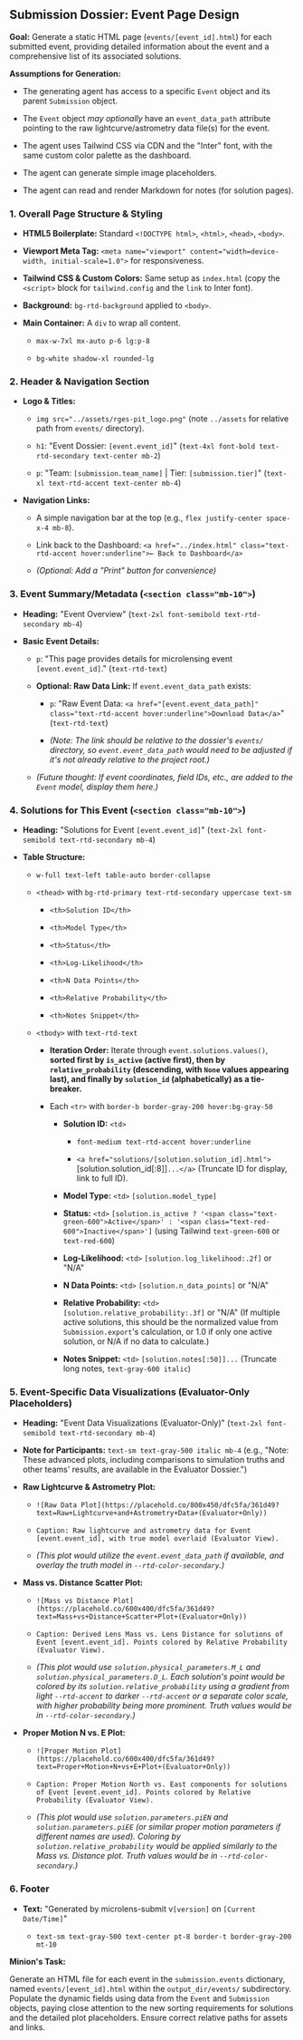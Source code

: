 ## Submission Dossier: Event Page Design

**Goal:** Generate a static HTML page (`events/[event_id].html`) for each submitted event, providing detailed information about the event and a comprehensive list of its associated solutions.

**Assumptions for Generation:**

-   The generating agent has access to a specific `Event` object and its parent `Submission` object.

-   The `Event` object _may optionally_ have an `event_data_path` attribute pointing to the raw lightcurve/astrometry data file(s) for the event.

-   The agent uses Tailwind CSS via CDN and the "Inter" font, with the same custom color palette as the dashboard.

-   The agent can generate simple image placeholders.

-   The agent can read and render Markdown for notes (for solution pages).


### 1\. Overall Page Structure & Styling

-   **HTML5 Boilerplate:** Standard `<!DOCTYPE html>`, `<html>`, `<head>`, `<body>`.

-   **Viewport Meta Tag:** `<meta name="viewport" content="width=device-width, initial-scale=1.0">` for responsiveness.

-   **Tailwind CSS & Custom Colors:** Same setup as `index.html` (copy the `<script>` block for `tailwind.config` and the `link` to Inter font).

-   **Background:** `bg-rtd-background` applied to `<body>`.

-   **Main Container:** A `div` to wrap all content.

    -   `max-w-7xl mx-auto p-6 lg:p-8`

    -   `bg-white shadow-xl rounded-lg`


### 2\. Header & Navigation Section

-   **Logo & Titles:**

    -   `img src="../assets/rges-pit_logo.png"` (note `../assets` for relative path from `events/` directory).

    -   `h1`: "Event Dossier: `[event.event_id]`" (`text-4xl font-bold text-rtd-secondary text-center mb-2`)

    -   `p`: "Team: `[submission.team_name]` | Tier: `[submission.tier]`" (`text-xl text-rtd-accent text-center mb-4`)

-   **Navigation Links:**

    -   A simple navigation bar at the top (e.g., `flex justify-center space-x-4 mb-8`).

    -   Link back to the Dashboard: `<a href="../index.html" class="text-rtd-accent hover:underline">← Back to Dashboard</a>`

    -   _(Optional: Add a "Print" button for convenience)_


### 3\. Event Summary/Metadata (`<section class="mb-10">`)

-   **Heading:** "Event Overview" (`text-2xl font-semibold text-rtd-secondary mb-4`)

-   **Basic Event Details:**

    -   `p`: "This page provides details for microlensing event `[event.event_id]`." (`text-rtd-text`)

    -   **Optional: Raw Data Link:** If `event.event_data_path` exists:

        -   `p`: "Raw Event Data: `<a href="[event.event_data_path]" class="text-rtd-accent hover:underline">Download Data</a>`" (`text-rtd-text`)

        -   _(Note: The link should be relative to the dossier's `events/` directory, so `event.event_data_path` would need to be adjusted if it's not already relative to the project root.)_

    -   _(Future thought: If event coordinates, field IDs, etc., are added to the `Event` model, display them here.)_


### 4\. Solutions for This Event (`<section class="mb-10">`)

-   **Heading:** "Solutions for Event `[event.event_id]`" (`text-2xl font-semibold text-rtd-secondary mb-4`)

-   **Table Structure:**

    -   `w-full text-left table-auto border-collapse`

    -   `<thead>` with `bg-rtd-primary text-rtd-secondary uppercase text-sm`

        -   `<th>Solution ID</th>`

        -   `<th>Model Type</th>`

        -   `<th>Status</th>`

        -   `<th>Log-Likelihood</th>`

        -   `<th>N Data Points</th>`

        -   `<th>Relative Probability</th>`

        -   `<th>Notes Snippet</th>`

    -   `<tbody>` with `text-rtd-text`

        -   **Iteration Order:** Iterate through `event.solutions.values()`, **sorted first by `is_active` (active first), then by `relative_probability` (descending, with `None` values appearing last), and finally by `solution_id` (alphabetically) as a tie-breaker.**

        -   Each `<tr>` with `border-b border-gray-200 hover:bg-gray-50`

            -   **Solution ID:** `<td>`

                -   `font-medium text-rtd-accent hover:underline`

                -   `<a href="solutions/[solution.solution_id].html">`\[solution.solution\_id\[:8\]\]`...</a>` (Truncate ID for display, link to full ID).

            -   **Model Type:** `<td>` `[solution.model_type]`

            -   **Status:** `<td>` `[solution.is_active ? '<span class="text-green-600">Active</span>' : '<span class="text-red-600">Inactive</span>']` (using Tailwind `text-green-600` or `text-red-600`)

            -   **Log-Likelihood:** `<td>` `[solution.log_likelihood:.2f]` or "N/A"

            -   **N Data Points:** `<td>` `[solution.n_data_points]` or "N/A"

            -   **Relative Probability:** `<td>` `[solution.relative_probability:.3f]` or "N/A" (If multiple active solutions, this should be the normalized value from `Submission.export`'s calculation, or 1.0 if only one active solution, or N/A if no data to calculate.)

            -   **Notes Snippet:** `<td>` `[solution.notes[:50]]...` (Truncate long notes, `text-gray-600 italic`)


### 5\. Event-Specific Data Visualizations (Evaluator-Only Placeholders)

-   **Heading:** "Event Data Visualizations (Evaluator-Only)" (`text-2xl font-semibold text-rtd-secondary mb-4`)

-   **Note for Participants:** `text-sm text-gray-500 italic mb-4` (e.g., "Note: These advanced plots, including comparisons to simulation truths and other teams' results, are available in the Evaluator Dossier.")

-   **Raw Lightcurve & Astrometry Plot:**

    -   `![Raw Data Plot](https://placehold.co/800x450/dfc5fa/361d49?text=Raw+Lightcurve+and+Astrometry+Data+(Evaluator+Only))`

    -   `Caption: Raw lightcurve and astrometry data for Event [event.event_id], with true model overlaid (Evaluator View).`

    -   _(This plot would utilize the `event.event_data_path` if available, and overlay the truth model in `--rtd-color-secondary`.)_

-   **Mass vs. Distance Scatter Plot:**

    -   `![Mass vs Distance Plot](https://placehold.co/600x400/dfc5fa/361d49?text=Mass+vs+Distance+Scatter+Plot+(Evaluator+Only))`

    -   `Caption: Derived Lens Mass vs. Lens Distance for solutions of Event [event.event_id]. Points colored by Relative Probability (Evaluator View).`

    -   _(This plot would use `solution.physical_parameters.M_L` and `solution.physical_parameters.D_L`. Each solution's point would be colored by its `solution.relative_probability` using a gradient from light `--rtd-accent` to darker `--rtd-accent` or a separate color scale, with higher probability being more prominent. Truth values would be in `--rtd-color-secondary`.)_

-   **Proper Motion N vs. E Plot:**

    -   `![Proper Motion Plot](https://placehold.co/600x400/dfc5fa/361d49?text=Proper+Motion+N+vs+E+Plot+(Evaluator+Only))`

    -   `Caption: Proper Motion North vs. East components for solutions of Event [event.event_id]. Points colored by Relative Probability (Evaluator View).`

    -   _(This plot would use `solution.parameters.piEN` and `solution.parameters.piEE` (or similar proper motion parameters if different names are used). Coloring by `solution.relative_probability` would be applied similarly to the Mass vs. Distance plot. Truth values would be in `--rtd-color-secondary`.)_


### 6\. Footer

-   **Text:** "Generated by microlens-submit v`[version]` on `[Current Date/Time]`"

    -   `text-sm text-gray-500 text-center pt-8 border-t border-gray-200 mt-10`


**Minion's Task:**

Generate an HTML file for each event in the `submission.events` dictionary, named `events/[event_id].html` within the `output_dir/events/` subdirectory. Populate the dynamic fields using data from the `Event` and `Submission` objects, paying close attention to the new sorting requirements for solutions and the detailed plot placeholders. Ensure correct relative paths for assets and links.
